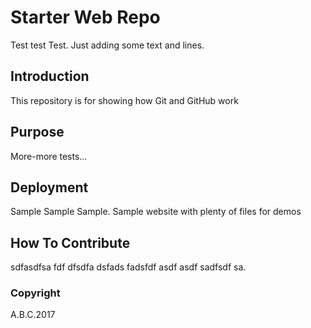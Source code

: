 # Starter Web Repo

Test test Test. Just adding some text
and lines.

## Introduction

This repository is for showing how Git and GitHub work

## Purpose

More-more tests...

## Deployment

Sample Sample Sample.
Sample website with plenty of files for demos

## How To Contribute

sdfasdfsa fdf dfsdfa dsfads fadsfdf asdf asdf sadfsdf sa.

### Copyright

A.B.C.2017

